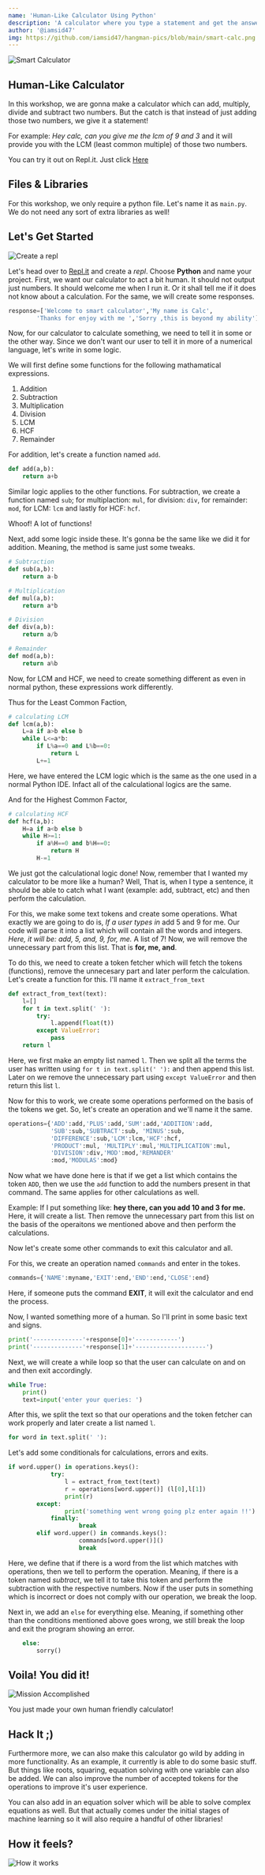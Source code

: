 ```yaml
---
name: 'Human-Like Calculator Using Python'
description: 'A calculator where you type a statement and get the answer!'
author: '@iamsid47'
img: https://github.com/iamsid47/hangman-pics/blob/main/smart-calc.png
---
```


![Smart Calculator](https://github.com/iamsid47/hangman-pics/blob/main/smart-calc.png)

## Human-Like Calculator

In this workshop, we are gonna make a calculator which can add, multiply, divide and subtract two numbers. But the catch is that instead of just adding those two numbers, we give it a statement!

For example: *Hey calc, can you give me the lcm of 9 and 3* and it will provide you with the LCM (least common multiple) of those two numbers.

You can try it out on Repl.it. Just click [Here](https://repl.it/@iamsid47/calc#main.py)

## Files & Libraries

For this workshop, we only require a python file. Let's name it as `main.py`. We do not need any sort of extra libraries as well!

## Let's Get Started

![Create a repl](https://github.com/iamsid47/hangman-pics/blob/main/human-like-calc-repl.png)

Let's head over to [Repl.it](https://repl.it) and create a *repl*. Choose **Python** and name your project.
First, we want our calculator to act a bit human. It should not output just numbers. It should welcome me when I run it. Or it shall tell me if it does not know about a calculation. For the same, we will create some responses.

```python
response=['Welcome to smart calculator','My name is Calc', 
		'Thanks for enjoy with me ','Sorry ,this is beyond my ability'] 
```

Now, for our calculator to calculate something, we need to tell it in some or the other way. Since we don't want our user to tell it in more of a numerical language, let's write in some logic.

  We will first define some functions for the following mathamatical expressions.
  1. Addition
  2. Subtraction
  3. Multiplication
  4. Division
  5. LCM
  6. HCF
  7. Remainder
  
For addition, let's create a function named `add`.

```python
def add(a,b): 
	return a+b 
```

Similar logic applies to the other functions. For subtraction, we create a function named `sub`; for multiplaction: `mul`, for division: `div`, for remainder: `mod`, for LCM: `lcm` and lastly for HCF: `hcf`.

Whoof! A lot of functions!

Next, add some logic inside these. It's gonna be the same like we did it for addition. Meaning, the method is same just some tweaks.

```python
# Subtraction 
def sub(a,b): 
	return a-b 

# Multiplication 
def mul(a,b): 
	return a*b 

# Division 
def div(a,b): 
	return a/b 

# Remainder 
def mod(a,b): 
	return a%b 
```

Now, for LCM and HCF, we need to create something different as even in normal python, these expressions work differently.

Thus for the Least Common Faction,

```python
# calculating LCM 
def lcm(a,b): 
	L=a if a>b else b 
	while L<=a*b: 
		if L%a==0 and L%b==0: 
			return L 
		L+=1
```

Here, we have entered the LCM logic which is the same as the one used in a normal Python IDE. Infact all of the calculational logics are the same.

And for the Highest Common Factor,

```python
# calculating HCF 
def hcf(a,b): 
	H=a if a<b else b 
	while H>=1: 
		if a%H==0 and b%H==0: 
			return H 
		H-=1
```

We just got the calculational logic done! Now, remember that I wanted my calculator to be more like a human? Well, That is, when I type a sentence, it should be able to catch what I want (example: add, subtract, etc) and then perform the calculation.

For this, we make some text tokens and create some operations. What exactly we are going to do is,
*If a user types in* add 5 and 9 for me. Our code will parse it into a list which will contain all the words and integers. *Here, it will be: add, 5, and, 9, for, me.*
A list of 7! Now, we will remove the unnecessary part from this list. That is **for, me, and**.

To do this, we need to create a token fetcher which will fetch the tokens (functions), remove the unnecesary part and later perform the calculation. Let's create a function for this. I'll name it `extract_from_text`

```python
def extract_from_text(text): 
	l=[] 
	for t in text.split(' '): 
		try: 
			l.append(float(t)) 
		except ValueError: 
			pass
	return l 
```

Here, we first  make an empty list named `l`. Then we split all the terms the user has written using `for t in text.split(' '):` and then append this list. Later on we remove the unnecessary part using `except ValueError` and then return this list `l`.

Now for this to work, we create some operations performed on the basis of the tokens we get.
So, let's create an operation and we'll name it the same.
```python
operations={'ADD':add,'PLUS':add,'SUM':add,'ADDITION':add, 
			'SUB':sub,'SUBTRACT':sub, 'MINUS':sub, 
			'DIFFERENCE':sub,'LCM':lcm,'HCF':hcf, 
			'PRODUCT':mul, 'MULTIPLY':mul,'MULTIPLICATION':mul, 
			'DIVISION':div,'MOD':mod,'REMANDER'
			:mod,'MODULAS':mod} 
```

Now what we have done here is that if we get a list which contains the token `ADD`, then we use the `add` function to add the numbers present in that command.
The same applies for other calculations as well.

Example: If I put something like: **hey there, can you add 10 and 3 for me.** 
    Here, it will create a list. Then remove the unnecessary part from this list on the basis of the operaitons we mentioned above and then perform the calculations.
    
Now let's create some other commands to exit this calculator and all.

For this, we create an operation named `commands` and enter in the tokes.

```python
commands={'NAME':myname,'EXIT':end,'END':end,'CLOSE':end} 
```

Here, if someone puts the command **EXIT**, it will exit the calculator and end the process.

Now, I wanted something more of a human. So I'll print in some basic text and signs.

```python
print('--------------'+response[0]+'------------') 
print('--------------'+response[1]+'--------------------') 
```

Next, we will create a while loop so that the user can calculate on and on and then exit accordingly.

```python
while True: 
	print() 
	text=input('enter your queries: ') 
```

After this, we split the text so that our operations and the token fetcher can work properly and later create a list named `l`.

```python
for word in text.split(' '): 
```

Let's add some conditionals for calculations, errors and exits.

```python
if word.upper() in operations.keys(): 
			try: 
				l = extract_from_text(text) 
				r = operations[word.upper()] (l[0],l[1]) 
				print(r)
        except: 
				print('something went wrong going plz enter again !!') 
			finally: 
					break
		elif word.upper() in commands.keys(): 
					commands[word.upper()]() 
					break
```

Here, we define that if there is a word from the list which matches with operations, then we tell to perform the operation. Meaning, if there is a token named *subtract*, we tell it to take this token and perform the subtraction with the respective numbers. Now if the user puts in something which is incorrect or does not comply with our operation, we break the loop.

Next in, we add an `else` for everything else. Meaning, if something other than the conditions mentioned above goes wrong, we still break the loop and exit the program showing an error.
```python
	else:		 
		sorry() 
```

## Voila! You did it!

![Mission Accomplished](https://media.giphy.com/media/MAzunB1Ru6zAYlYgPD/giphy.gif)

You just made your own human friendly calculator!

## Hack It ;)

Furthermore more, we can also make this calculator go wild by adding in more functionality. As an example, it currently is able to do some basic stuff. But things like roots, squaring, equation solving with one variable can also be added. We can also improve the number of accepted tokens for the operations to improve it's user experience.

You can also add in an equation solver which will be able to solve complex equations as well. But that actually comes under the initial stages of machine learning so it will also require a handful of other libraries!

## How it feels?

![How it works](https://github.com/iamsid47/hangman-pics/blob/main/how-calc-works.png)
